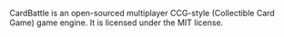 CardBattle is an open-sourced multiplayer CCG-style (Collectible Card Game) game engine. It is licensed under the MIT license.